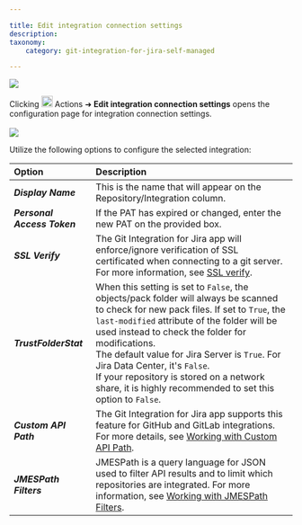 ```yaml
---

title: Edit integration connection settings
description:
taxonomy:
    category: git-integration-for-jira-self-managed

---
```

![](https://bigbrassband.atlassian.net/wiki/download/thumbnails/1930397536/gitcfg-actions-edit-repo-conn-cfg.png?version=1&modificationDate=1630642845462&cacheVersion=1&api=v2&width=680&height=213)

Clicking  <img src='https://pf-emoji-service--cdn.us-east-1.prod.public.atl-paas.net/standard/a51a7674-8d5d-4495-a2d2-a67c090f5c3b/32x32/2699.png' width=20 height=20 /> Actions ➜ **Edit integration connection settings** opens the configuration page for integration connection settings.
\
\
![](https://bigbrassband.atlassian.net/wiki/download/thumbnails/1930397536/gitserver-edit-integration-conn-cfg.png?version=1&modificationDate=1630642844991&cacheVersion=1&api=v2&width=680&height=514)

Utilize the following options to configure the selected integration:

| **Option** | **Description** |
| :--- | :--- |
| _**Display Name**_ | This is the name that will appear on the Repository/Integration column. |
| _**Personal Access Token**_ | If the PAT has expired or changed, enter the new PAT on the provided box. |
| _**SSL Verify**_ | The Git Integration for Jira app will enforce/ignore verification of SSL certificated when connecting to a git server. For more information, see [SSL verify](/git-integration-for-jira-data-center/SSL-verify-gij-self-managed/). |
| _**TrustFolderStat**_ | When this setting is set to `False`, the objects/pack folder will always be scanned to check for new pack files. If set to `True`, the `last-modified` attribute of the folder will be used instead to check the folder for modifications.<div class="bbb-callout bbb--info"><div class="irow"><div class="ilogobox"><span class="logoimg"></span></div><div class="imsgbox">The default value for Jira Server is <code>True</code>. For Jira Data Center, it's <code>False</code>.</div></div></div><div class="bbb-callout bbb--note"><div class="irow"><div class="ilogobox"><span class="logoimg"></span></div><div class="imsgbox">If your repository is stored on a network share, it is highly recommended to set this option to <code>False</code>.</div></div></div> |
| _**Custom API Path**_ | The Git Integration for Jira app supports this feature for GitHub and GitLab integrations. For more details, see [Working with Custom API Path](/git-integration-for-jira-data-center/working-with-custom-api-path-gij-self-managed/). |
| _**JMESPath Filters**_ | JMESPath is a query language for JSON used to filter API results and to limit which repositories are integrated. For more information, see [Working with JMESPath Filters](/git-integration-for-jira-data-center/working-with-jmespath-filters-gij-self-managed/). |

